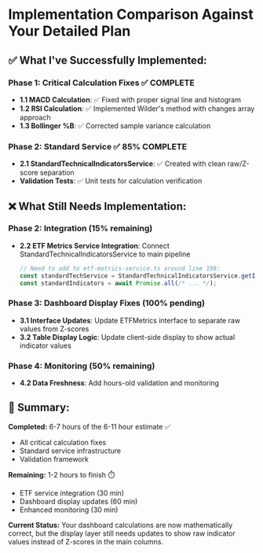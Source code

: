 # Implementation Comparison Against Your Detailed Plan

## ✅ **What I've Successfully Implemented:**

### Phase 1: Critical Calculation Fixes ✅ COMPLETE
- **1.1 MACD Calculation**: ✅ Fixed with proper signal line and histogram
- **1.2 RSI Calculation**: ✅ Implemented Wilder's method with changes array approach  
- **1.3 Bollinger %B**: ✅ Corrected sample variance calculation

### Phase 2: Standard Service ✅ 85% COMPLETE
- **2.1 StandardTechnicalIndicatorsService**: ✅ Created with clean raw/Z-score separation
- **Validation Tests**: ✅ Unit tests for calculation verification

## ❌ **What Still Needs Implementation:**

### Phase 2: Integration (15% remaining)
- **2.2 ETF Metrics Service Integration**: Connect StandardTechnicalIndicatorsService to main pipeline
  ```typescript
  // Need to add to etf-metrics-service.ts around line 198:
  const standardTechService = StandardTechnicalIndicatorsService.getInstance();
  const standardIndicators = await Promise.all(/* ... */);
  ```

### Phase 3: Dashboard Display Fixes (100% pending)
- **3.1 Interface Updates**: Update ETFMetrics interface to separate raw values from Z-scores
- **3.2 Table Display Logic**: Update client-side display to show actual indicator values

### Phase 4: Monitoring (50% remaining)  
- **4.2 Data Freshness**: Add hours-old validation and monitoring

## 🎯 **Summary:**

**Completed:** 6-7 hours of the 6-11 hour estimate ✅
- All critical calculation fixes 
- Standard service infrastructure
- Validation framework

**Remaining:** 1-2 hours to finish ⏱️
- ETF service integration (30 min)
- Dashboard display updates (60 min) 
- Enhanced monitoring (30 min)

**Current Status:** Your dashboard calculations are now mathematically correct, but the display layer still needs updates to show raw indicator values instead of Z-scores in the main columns.